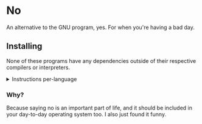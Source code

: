 # No

An alternative to the GNU program, yes. For when you're having a bad day.

## Installing

None of these programs have any dependencies outside of their respective compilers or interpreters.

<details>
<summary>Instructions per-language</summary>
### C
```sh
gcc -o no src/no.c
sudo mv no /usr/local/bin/no
```

### C++
```sh
g++ -o no src/no.cpp
sudo mv no /usr/local/bin/no
```

### C#
```sh
# Install dotnet-sdk-8.0
# apt install dotnet-sdk-8.0
# pacman -S dotnet-sdk
# dnf install dotnet
cd src
dotnet build
mv bin/Debug/net8.0/src /usr/local/bin/no
```

### Dart
```sh
# There's multiple ways to get dart - see https://dart.dev/get-dart
# I used docker here.
docker run -it --rm -v ./src/:/root/ dart dart compile exe no.dart
mv src/no.exe /usr/local/bin/no
```

### Go
```sh
# Install Go
# https://www.digitalocean.com/community/tutorials/how-to-install-go-on-ubuntu-20-04
# pacman -S go
# dnf install go
go build src/no.go
sudo mv no /usr/local/bin/no
```

### Java
```sh
# Install Java (written on Java 17, but it should run on any java in theory)
java src/no.java
```

### JavaScript
```sh
node src/no.js
```

### Kotlin
```sh
# Download Kotlin's native compiler
wget -O kotlin-1.9.23.tar.gz https://github.com/JetBrains/kotlin/releases/download/v1.9.23/kotlin-native-linux-x86_64-1.9.23.tar.gz
tar xzvf kotlin-1.9.23.tar.gz
kotlin-native-linux-x86_64-1.9.23/bin/kotlinc-native src/no.kt
mv no.kexe /usr/local/bin/no
```

### lisp
I have no idea. This no is untested.

### lua
```sh
# After installing lua
lua src/no.lua
```

### PHP
```sh
# After installing PHP
cd src
php -S localhost:8080
# Open your browser to localhost:8080
```

### PowerShell
```sh
# Install powershell: https://learn.microsoft.com/en-us/powershell/scripting/install/installing-powershell-on-linux?view=powershell-7.4
pwsh src/no.ps1
```

### Python
```sh
python3 src/no.py
```

### Ruby
```sh
ruby src/no.rb
```

### Rust
```sh
rustc src/no.rs
sudo mv no /usr/local/bin/no
```

### Shell/Bash
```sh
sudo mv src/no.sh /usr/bin/local/no
```

### TypeScript
```sh
npm i -g typescript
tsc src/no.ts
# node no.js
```
</details>

### Why?
Because saying no is an important part of life, and it should be included in your day-to-day operating system too.
I also just found it funny.
